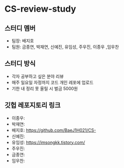 # CS-review-study

## 스터디 멤버
- 팀장: 배지호
- 팀원: 금종연, 박재연, 신예진, 유임성, 주우진, 이종우 ,임우찬

## 스터디 방식
- 각자 공부하고 싶은 분야 리뷰
- 매주 일요일 자정까지 코드 개인 레포에 업로드
- 기한 내 정리 못 올릴 시 벌금 5000원

## 깃헙 레포지토리 링크
- 이종우: 
- 박재연: 
- 배지호: https://github.com/BaeJ1H021/CS-
- 신예진:
- 유임성: https://imsongkk.tistory.com/
- 주우진: 
- 금종연:
- 임우찬: 
